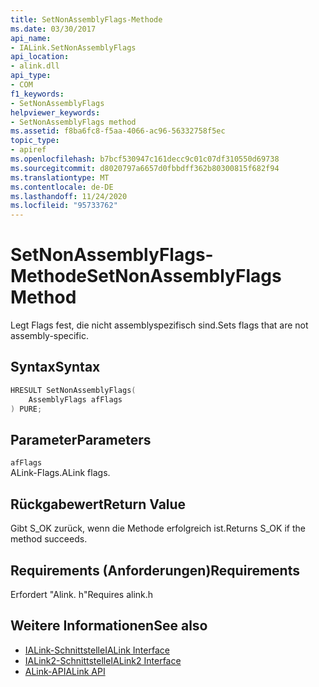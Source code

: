 ```yaml
---
title: SetNonAssemblyFlags-Methode
ms.date: 03/30/2017
api_name:
- IALink.SetNonAssemblyFlags
api_location:
- alink.dll
api_type:
- COM
f1_keywords:
- SetNonAssemblyFlags
helpviewer_keywords:
- SetNonAssemblyFlags method
ms.assetid: f8ba6fc8-f5aa-4066-ac96-56332758f5ec
topic_type:
- apiref
ms.openlocfilehash: b7bcf530947c161decc9c01c07df310550d69738
ms.sourcegitcommit: d8020797a6657d0fbbdff362b80300815f682f94
ms.translationtype: MT
ms.contentlocale: de-DE
ms.lasthandoff: 11/24/2020
ms.locfileid: "95733762"
---
```

# <a name="setnonassemblyflags-method"></a><span data-ttu-id="40735-102">SetNonAssemblyFlags-Methode</span><span class="sxs-lookup"><span data-stu-id="40735-102">SetNonAssemblyFlags Method</span></span>

<span data-ttu-id="40735-103">Legt Flags fest, die nicht assemblyspezifisch sind.</span><span class="sxs-lookup"><span data-stu-id="40735-103">Sets flags that are not assembly-specific.</span></span>  
  
## <a name="syntax"></a><span data-ttu-id="40735-104">Syntax</span><span class="sxs-lookup"><span data-stu-id="40735-104">Syntax</span></span>  
  
```cpp  
HRESULT SetNonAssemblyFlags(  
    AssemblyFlags afFlags  
) PURE;  
```  
  
## <a name="parameters"></a><span data-ttu-id="40735-105">Parameter</span><span class="sxs-lookup"><span data-stu-id="40735-105">Parameters</span></span>  

 `afFlags`  
 <span data-ttu-id="40735-106">ALink-Flags.</span><span class="sxs-lookup"><span data-stu-id="40735-106">ALink flags.</span></span>  
  
## <a name="return-value"></a><span data-ttu-id="40735-107">Rückgabewert</span><span class="sxs-lookup"><span data-stu-id="40735-107">Return Value</span></span>  

 <span data-ttu-id="40735-108">Gibt S_OK zurück, wenn die Methode erfolgreich ist.</span><span class="sxs-lookup"><span data-stu-id="40735-108">Returns S_OK if the method succeeds.</span></span>  
  
## <a name="requirements"></a><span data-ttu-id="40735-109">Requirements (Anforderungen)</span><span class="sxs-lookup"><span data-stu-id="40735-109">Requirements</span></span>  

 <span data-ttu-id="40735-110">Erfordert "Alink. h"</span><span class="sxs-lookup"><span data-stu-id="40735-110">Requires alink.h</span></span>  
  
## <a name="see-also"></a><span data-ttu-id="40735-111">Weitere Informationen</span><span class="sxs-lookup"><span data-stu-id="40735-111">See also</span></span>

- [<span data-ttu-id="40735-112">IALink-Schnittstelle</span><span class="sxs-lookup"><span data-stu-id="40735-112">IALink Interface</span></span>](ialink-interface.md)
- [<span data-ttu-id="40735-113">IALink2-Schnittstelle</span><span class="sxs-lookup"><span data-stu-id="40735-113">IALink2 Interface</span></span>](ialink2-interface.md)
- [<span data-ttu-id="40735-114">ALink-API</span><span class="sxs-lookup"><span data-stu-id="40735-114">ALink API</span></span>](index.md)

